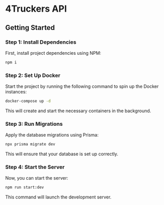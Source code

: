 # 4Truckers API

## Getting Started

### Step 1: Install Dependencies

First, install project dependencies using NPM:

```bash
npm i
```

### Step 2: Set Up Docker

Start the project by running the following command to spin up the Docker instances:

```bash
docker-compose up -d
```

This will create and start the necessary containers in the background.

### Step 3: Run Migrations

Apply the database migrations using Prisma:

```bash
npx prisma migrate dev
```

This will ensure that your database is set up correctly.

### Step 4: Start the Server

Now, you can start the server:

```bash
npm run start:dev
```

This command will launch the development server.